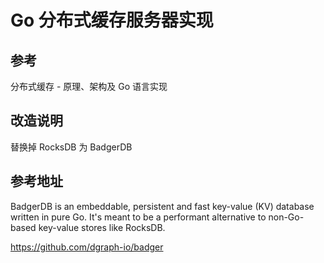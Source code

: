 
Go 分布式缓存服务器实现
==============

## 参考

分布式缓存 - 原理、架构及 Go 语言实现 

## 改造说明

替换掉 RocksDB 为 BadgerDB

## 参考地址

BadgerDB is an embeddable, persistent and fast key-value (KV) database written in pure Go. It's meant to be a performant alternative to non-Go-based key-value stores like RocksDB.

https://github.com/dgraph-io/badger